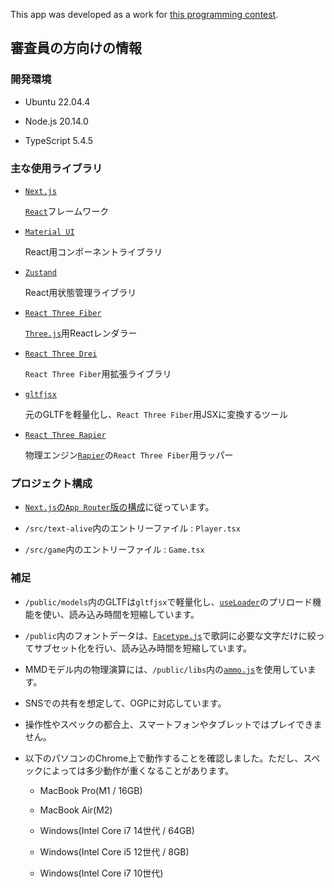 This app was developed as a work for [this programming contest](https://magicalmirai.com/2024/procon/).

## 審査員の方向けの情報

### 開発環境

- Ubuntu 22.04.4

- Node.js 20.14.0

- TypeScript 5.4.5

### 主な使用ライブラリ

- [`Next.js`](https://github.com/vercel/next.js)

  [`React`](https://github.com/facebook/react)フレームワーク

- [`Material UI`](https://github.com/mui/material-ui)

  React用コンポーネントライブラリ

- [`Zustand`](https://github.com/pmndrs/zustand)

  React用状態管理ライブラリ

- [`React Three Fiber`](https://github.com/pmndrs/react-three-fiber)

  [`Three.js`](https://github.com/mrdoob/three.js/)用Reactレンダラー

- [`React Three Drei`](https://github.com/pmndrs/drei)

  `React Three Fiber`用拡張ライブラリ

- [`gltfjsx`](https://github.com/pmndrs/gltfjsx)

  元のGLTFを軽量化し、`React Three Fiber`用JSXに変換するツール

- [`React Three Rapier`](https://github.com/pmndrs/react-three-rapier)

  物理エンジン[`Rapier`](https://github.com/dimforge/rapier)の`React Three Fiber`用ラッパー

### プロジェクト構成

- [`Next.js`の`App Router`版の構成](https://nextjs.org/docs/getting-started/project-structure)に従っています。

- `/src/text-alive`内のエントリーファイル : `Player.tsx`

- `/src/game`内のエントリーファイル : `Game.tsx`

### 補足

- `/public/models`内のGLTFは`gltfjsx`で軽量化し、[`useLoader`](https://docs.pmnd.rs/react-three-fiber/api/hooks#pre-loading-assets)のプリロード機能を使い、読み込み時間を短縮しています。

- `/public`内のフォントデータは、[`Facetype.js`](https://gero3.github.io/facetype.js/)で歌詞に必要な文字だけに絞ってサブセット化を行い、読み込み時間を短縮しています。

- MMDモデル内の物理演算には、`/public/libs`内の[`ammo.js`](https://threejs.org/docs/#examples/en/animations/MMDPhysics)を使用しています。

- SNSでの共有を想定して、OGPに対応しています。

- 操作性やスペックの都合上、スマートフォンやタブレットではプレイできません。

- 以下のパソコンのChrome上で動作することを確認しました。ただし、スペックによっては多少動作が重くなることがあります。

  - MacBook Pro(M1 / 16GB)

  - MacBook Air(M2)

  - Windows(Intel Core i7 14世代 / 64GB)

  - Windows(Intel Core i5 12世代 / 8GB)

  - Windows(Intel Core i7 10世代)
